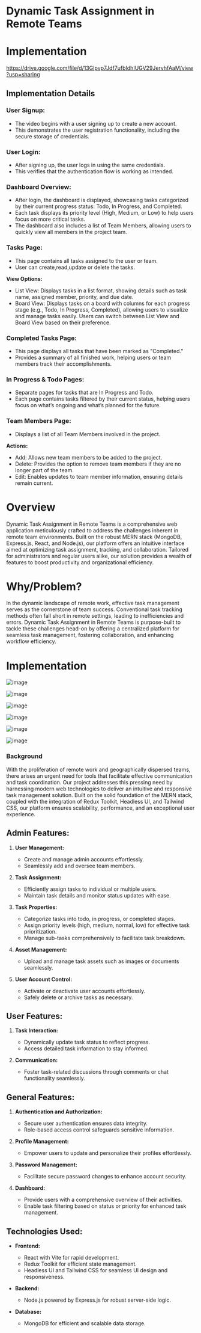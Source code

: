 # Dynamic Task Assignment in Remote Teams

# Implementation
https://drive.google.com/file/d/13GIpvp7Jdf7ufbIdhIUGV29JervhfAaM/view?usp=sharing

## Implementation Details
### User Signup:
- The video begins with a user signing up to create a new account.
- This demonstrates the user registration functionality, including the secure storage of credentials.

### User Login:
- After signing up, the user logs in using the same credentials.
- This verifies that the authentication flow is working as intended.

### Dashboard Overview:
- After login, the dashboard is displayed, showcasing tasks categorized by their current progress status: Todo, In Progress, and Completed.
- Each task displays its priority level (High, Medium, or Low) to help users focus on more critical tasks.
- The dashboard also includes a list of Team Members, allowing users to quickly view all members in the project team.

### Tasks Page:
- This page contains all tasks assigned to the user or team.
- User can create,read,update or delete the tasks.
    
**View Options:**
- List View: Displays tasks in a list format, showing details such as task name, assigned member, priority, and due date.
- Board View: Displays tasks on a board with columns for each progress stage (e.g., Todo, In Progress, Completed), allowing users to visualize and manage tasks easily.
Users can switch between List View and Board View based on their preference.

### Completed Tasks Page:
- This page displays all tasks that have been marked as "Completed."
- Provides a summary of all finished work, helping users or team members track their accomplishments.

### In Progress & Todo Pages:
- Separate pages for tasks that are In Progress and Todo.
- Each page contains tasks filtered by their current status, helping users focus on what’s ongoing and what’s planned for the future.

### Team Members Page:
- Displays a list of all Team Members involved in the project.

**Actions:**
- Add: Allows new team members to be added to the project.
- Delete: Provides the option to remove team members if they are no longer part of the team.
- Edit: Enables updates to team member information, ensuring details remain current.

# Overview
Dynamic Task Assignment in Remote Teams is a comprehensive web application meticulously crafted to address the challenges inherent in remote team environments. Built on the robust MERN stack (MongoDB, Express.js, React, and Node.js), our platform offers an intuitive interface aimed at optimizing task assignment, tracking, and collaboration. Tailored for administrators and regular users alike, our solution provides a wealth of features to boost productivity and organizational efficiency.

# Why/Problem?
In the dynamic landscape of remote work, effective task management serves as the cornerstone of team success. Conventional task tracking methods often fall short in remote settings, leading to inefficiencies and errors. Dynamic Task Assignment in Remote Teams is purpose-built to tackle these challenges head-on by offering a centralized platform for seamless task management, fostering collaboration, and enhancing workflow efficiency.

# Implementation

![image](https://github.com/user-attachments/assets/84af36e1-a644-478a-bb56-6ec79bffdcf3)

![image](https://github.com/user-attachments/assets/4e3c9a8b-adaa-4ab9-ae47-0b73a1190a59)

![image](https://github.com/user-attachments/assets/d04309dd-bc3d-4d2d-b24f-07a2fd7ce27a)

![image](https://github.com/user-attachments/assets/da330279-60d4-43e8-8768-5c0b530c29af)

![image](https://github.com/user-attachments/assets/4ef1017e-4d77-43fe-a7e9-b9b530c11961)

![image](https://github.com/user-attachments/assets/8d837af2-8b4e-42df-bdfb-5d8c501fb9ee)


### Background
With the proliferation of remote work and geographically dispersed teams, there arises an urgent need for tools that facilitate effective communication and task coordination. Our project addresses this pressing need by harnessing modern web technologies to deliver an intuitive and responsive task management solution. Built on the solid foundation of the MERN stack, coupled with the integration of Redux Toolkit, Headless UI, and Tailwind CSS, our platform ensures scalability, performance, and an exceptional user experience.

## Admin Features:
1. **User Management:**
    - Create and manage admin accounts effortlessly.
    - Seamlessly add and oversee team members.

2. **Task Assignment:**
    - Efficiently assign tasks to individual or multiple users.
    - Maintain task details and monitor status updates with ease.

3. **Task Properties:**
    - Categorize tasks into todo, in progress, or completed stages.
    - Assign priority levels (high, medium, normal, low) for effective task prioritization.
    - Manage sub-tasks comprehensively to facilitate task breakdown.

4. **Asset Management:**
    - Upload and manage task assets such as images or documents seamlessly.

5. **User Account Control:**
    - Activate or deactivate user accounts effortlessly.
    - Safely delete or archive tasks as necessary.

## User Features:
1. **Task Interaction:**
    - Dynamically update task status to reflect progress.
    - Access detailed task information to stay informed.

2. **Communication:**
    - Foster task-related discussions through comments or chat functionality seamlessly.

## General Features:
1. **Authentication and Authorization:**
    - Secure user authentication ensures data integrity.
    - Role-based access control safeguards sensitive information.

2. **Profile Management:**
    - Empower users to update and personalize their profiles effortlessly.

3. **Password Management:**
    - Facilitate secure password changes to enhance account security.

4. **Dashboard:**
    - Provide users with a comprehensive overview of their activities.
    - Enable task filtering based on status or priority for enhanced task management.

## Technologies Used:
- **Frontend:**
    - React with Vite for rapid development.
    - Redux Toolkit for efficient state management.
    - Headless UI and Tailwind CSS for seamless UI design and responsiveness.

- **Backend:**
    - Node.js powered by Express.js for robust server-side logic.

- **Database:**
    - MongoDB for efficient and scalable data storage.


